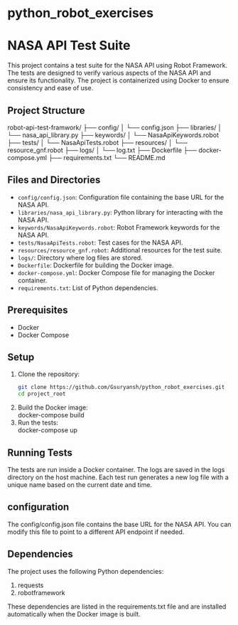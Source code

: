 # python_robot_exercises

# NASA API Test Suite

This project contains a test suite for the NASA API using Robot Framework. The tests are designed to verify various aspects of the NASA API and ensure its functionality. The project is containerized using Docker to ensure consistency and ease of use.

## Project Structure
robot-api-test-framwork/ ├── config/ │ └── config.json ├── libraries/ │ └── nasa_api_library.py ├── keywords/ │ └── NasaApiKeywords.robot ├── tests/ │ └── NasaApiTests.robot ├── resources/ │ └── resource_gnf.robot ├── logs/ │ └── log.txt ├── Dockerfile ├── docker-compose.yml ├── requirements.txt └── README.md
## Files and Directories

- `config/config.json`: Configuration file containing the base URL for the NASA API.
- `libraries/nasa_api_library.py`: Python library for interacting with the NASA API.
- `keywords/NasaApiKeywords.robot`: Robot Framework keywords for the NASA API.
- `tests/NasaApiTests.robot`: Test cases for the NASA API.
- `resources/resource_gnf.robot`: Additional resources for the test suite.
- `logs/`: Directory where log files are stored.
- `Dockerfile`: Dockerfile for building the Docker image.
- `docker-compose.yml`: Docker Compose file for managing the Docker container.
- `requirements.txt`: List of Python dependencies.

## Prerequisites

- Docker
- Docker Compose

## Setup

1. Clone the repository:
   ```sh
   git clone https://github.com/Gsuryansh/python_robot_exercises.git
   cd project_root
   

2. Build the Docker image:  
docker-compose build
3. Run the tests:  
docker-compose up

## Running Tests

The tests are run inside a Docker container. The logs are saved in the logs directory on the host machine. Each test run generates a new log file with a unique name based on the current date and time.  

## configuration

The config/config.json file contains the base URL for the NASA API. You can modify this file to point to a different API endpoint if needed.  

## Dependencies

The project uses the following Python dependencies:  
1. requests
2. robotframework

These dependencies are listed in the requirements.txt file and are installed automatically when the Docker image is built. 
